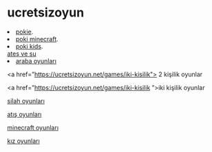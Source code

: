 # ucretsizoyun

<li><a href="http://pokigame.net">pokie</a>.</li>
<li><a href="http://www.pokigame.net/games/minecraft-games">poki minecraft</a>.</li>
<li><a href="http://www.pokigame.net/boy-games">poki kids</a>.</li>
<a href=”https://ucretsizoyun.net/games/ates-ve-su”>ateş ve su</a>

<li><a href=”https://ucretsizoyun.net/araba-oyunlari”> araba oyunları</a> </li>

<a href=”https://ucretsizoyun.net/games/iki-kisilik"> 2 kişilik oyunlar </a>

<a href=”https://ucretsizoyun.net/games/iki-kisilik ”>iki kişilik oyunlar</a>

<a href=”https://ucretsizoyun.net/games/silah rel=”dofollow”>silah oyunları</a>

<a href=”https://ucretsizoyun.net/games/atis rel=”dofollow”>atış oyunları</a>

<a href=”https://ucretsizoyun.net/games/minecraft”> minecraft oyunları</a>

<a href=”https://ucretsizoyun.net/kiz-oyunlari”> kız oyunları</a>

